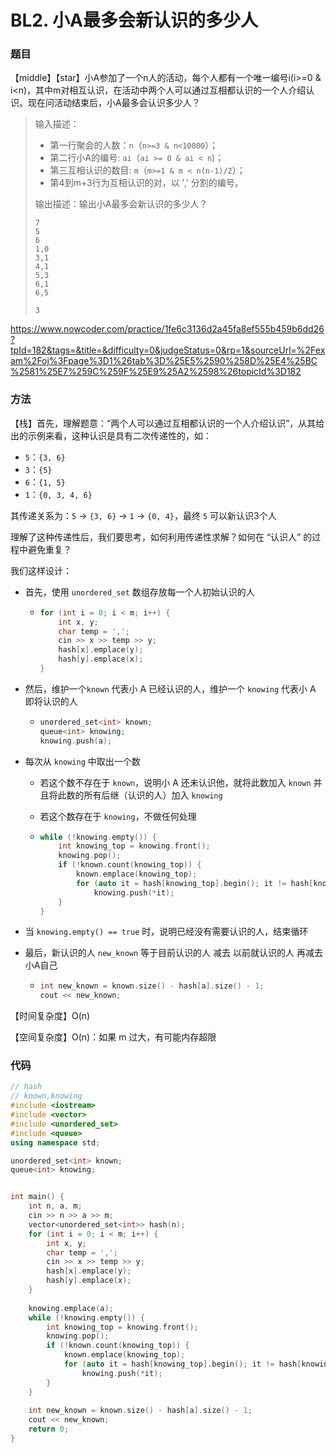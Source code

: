 # BL2. 小A最多会新认识的多少人

### 题目

【middle】【star】小A参加了一个n人的活动，每个人都有一个唯一编号i(i>=0 & i<n)，其中m对相互认识，在活动中两个人可以通过互相都认识的一个人介绍认识。现在问活动结束后，小A最多会认识多少人？

> 输入描述：
>
> - 第一行聚会的人数：```n```（```n>=3 & n<10000```）；
> - 第二行小A的编号: ```ai```（```ai >= 0 & ai < n```)；
> - 第三互相认识的数目: ```m```（```m>=1 & m < n(n-1)/2```）；
> - 第4到m+3行为互相认识的对，以 ',' 分割的编号。
>
> 输出描述：输出小A最多会新认识的多少人？
>
> ```
> 7
> 5
> 6
> 1,0
> 3,1
> 4,1
> 5,3
> 6,1
> 6,5
> ```
>
> ```
> 3
> ```

<https://www.nowcoder.com/practice/1fe6c3136d2a45fa8ef555b459b6dd26?tpId=182&tags=&title=&difficulty=0&judgeStatus=0&rp=1&sourceUrl=%2Fexam%2Foj%3Fpage%3D1%26tab%3D%25E5%2590%258D%25E4%25BC%2581%25E7%259C%259F%25E9%25A2%2598%26topicId%3D182>

### 方法

【栈】首先，理解题意：“两个人可以通过互相都认识的一个人介绍认识”，从其给出的示例来看，这种认识是具有二次传递性的，如：

- ```5```：```{3, 6}```
- ```3```：```{5}```
- ```6```：```{1, 5}```
- ```1```：```{0, 3, 4, 6}```

其传递关系为：```5``` -> ```{3, 6}``` -> ```1``` -> ```{0, 4}```，最终 ```5``` 可以新认识3个人

理解了这种传递性后，我们要思考，如何利用传递性求解？如何在 “认识人” 的过程中避免重复？

我们这样设计：

- 首先，使用 ```unordered_set``` 数组存放每一个人初始认识的人

  - ```cpp
    for (int i = 0; i < m; i++) {
        int x, y;
        char temp = ',';
        cin >> x >> temp >> y;
        hash[x].emplace(y);
        hash[y].emplace(x);
    }
    ```

- 然后，维护一个```known``` 代表小 A 已经认识的人，维护一个 ```knowing``` 代表小 A 即将认识的人

  - ```cpp
    unordered_set<int> known;
    queue<int> knowing;
    knowing.push(a);
    ```

- 每次从 ```knowing``` 中取出一个数

  - 若这个数不存在于 ```known```，说明小 A 还未认识他，就将此数加入 ```known``` 并且将此数的所有后继（认识的人）加入 ```knowing```

  - 若这个数存在于 ```knowing```，不做任何处理

  - ```cpp
    while (!knowing.empty()) {
        int knowing_top = knowing.front();
        knowing.pop();
        if (!known.count(knowing_top)) {
            known.emplace(knowing_top);
            for (auto it = hash[knowing_top].begin(); it != hash[knowing_top].end(); it++)
                knowing.push(*it);
        }
    }
    ```

- 当 ```knowing.empty() == true``` 时，说明已经没有需要认识的人，结束循环

- 最后，新认识的人 ```new_known``` 等于目前认识的人 减去 以前就认识的人 再减去 小A自己

  - ```cpp
    int new_known = known.size() - hash[a].size() - 1;
    cout << new_known;
    ```

【时间复杂度】O(n)

【空间复杂度】O(n)：如果 m 过大，有可能内存超限

### 代码

```cpp
// hash
// known,knowing
#include <iostream>
#include <vector>
#include <unordered_set>
#include <queue>
using namespace std;

unordered_set<int> known;
queue<int> knowing;


int main() {
    int n, a, m;
    cin >> n >> a >> m;
    vector<unordered_set<int>> hash(n);
    for (int i = 0; i < m; i++) {
        int x, y;
        char temp = ',';
        cin >> x >> temp >> y;
        hash[x].emplace(y);
        hash[y].emplace(x);
    }
    
    knowing.emplace(a);
    while (!knowing.empty()) {
        int knowing_top = knowing.front();
        knowing.pop();
        if (!known.count(knowing_top)) {
            known.emplace(knowing_top);
            for (auto it = hash[knowing_top].begin(); it != hash[knowing_top].end(); it++)
                knowing.push(*it);
        }
    }
    
    int new_known = known.size() - hash[a].size() - 1;
    cout << new_known;
    return 0;
}
```

